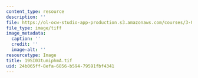 ```yaml
---
content_type: resource
description: ''
file: https://ol-ocw-studio-app-production.s3.amazonaws.com/courses/3-094-materials-in-human-experience-spring-2004/24b065ff8efa6856b59479591fbf4341_19SI03tumiphmA.tif
file_type: image/tiff
image_metadata:
  caption: ''
  credit: ''
  image-alt: ''
resourcetype: Image
title: 19SI03tumiphmA.tif
uid: 24b065ff-8efa-6856-b594-79591fbf4341
---
```

